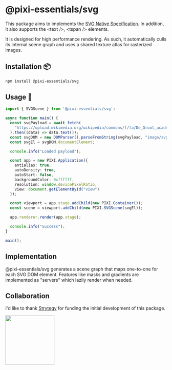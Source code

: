 # @pixi-essentials/svg

This package aims to implements the [SVG Native Specification](https://svgwg.org/specs/svg-native/). In addition, it also
supports the &lt;text /&gt;, &lt;tspan /&gt; elements.

It is designed for high performance rendering. As such, it automatically culls its internal scene graph and uses a shared
texture atlas for rasterized images.

## Installation :package:

```bash
npm install @pixi-essentials/svg
```

## Usage :page_facing_up:

```ts
import { SVGScene } from '@pixi-essentials/svg';

async function main() {
  const svgPayload = await fetch(
    "https://upload.wikimedia.org/wikipedia/commons/f/fa/De_Groot_academic_genealogy.svg"
  ).then((data) => data.text());
  const svgDOM = new DOMParser().parseFromString(svgPayload, "image/svg+xml");
  const svgEl = svgDOM.documentElement;

  console.info("Loaded payload");

  const app = new PIXI.Application({
    antialias: true,
    autoDensity: true,
    autoStart: false,
    backgroundColor: 0xffffff,
    resolution: window.devicePixelRatio,
    view: document.getElementById("view")
  });

  const viewport = app.stage.addChild(new PIXI.Container());
  const scene = viewport.addChild(new PIXI.SVGScene(svgEl));

  app.renderer.render(app.stage);

  console.info("Success");
}

main();
```

## Implementation

@pixi-essentials/svg generates a scene graph that maps one-to-one for each SVG DOM element. Features like masks and gradients are implemented
as "servers" which lazily render when needed.

## Collaboration

I'd like to thank [Strytegy](strytegy.com) for funding the initial development of this package.

<a href="https://www.strytegy.com"><img src="https://i.imgur.com/3Ns1JJb.png" width="153.3px" /></a>
